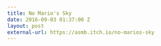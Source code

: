 ```yaml
---
title: No Mario's Sky
date: 2016-09-03 01:37:00 Z
layout: post
external-url: https://asmb.itch.io/no-marios-sky
---
```


